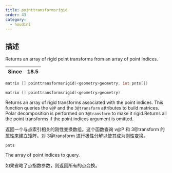 ```yaml
---
title: pointtransformsrigid
order: 43
category:
  - houdini
---
```

    
## 描述

Returns an array of rigid point transforms from an array of point indices.

| Since | 18.5 |
| ----- | ---- |

```c
matrix [] pointtransformsrigid(<geometry>geometry, int pnts[])
```

```c
matrix [] pointtransformsrigid(<geometry>geometry)
```

Returns an array of rigid transforms associated with the point indices. This
function queries the `v@P` and the `3@transform` attributes to build matrices.
Polar decomposition is performed on `3@transform` to make it rigid.Returns all
the point transforms if the point indices argument is omitted.

返回一个与点索引相关的刚性变换数组。这个函数查询 v@P 和 3@transform 的属性来建立矩阵。对 3@transform 进行极性分解以使其成为刚性变换。

`pnts`

The array of point indices to query.

如果省略了点指数参数，则返回所有的点变换。
